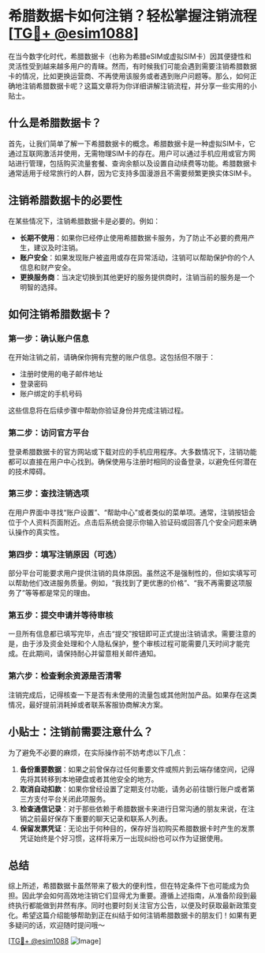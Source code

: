 # 希腊数据卡如何注销？轻松掌握注销流程[[TG💪+ @esim1088](https://t.me/s/esim1088)]

在当今数字化时代，希腊数据卡（也称为希腊eSIM或虚拟SIM卡）因其便捷性和灵活性受到越来越多用户的青睐。然而，有时候我们可能会遇到需要注销希腊数据卡的情况，比如更换运营商、不再使用该服务或者遇到账户问题等。那么，如何正确地注销希腊数据卡呢？这篇文章将为你详细讲解注销流程，并分享一些实用的小贴士。

## 什么是希腊数据卡？

首先，让我们简单了解一下希腊数据卡的概念。希腊数据卡是一种虚拟SIM卡，它通过互联网激活并使用，无需物理SIM卡的存在。用户可以通过手机应用或官方网站进行管理，包括购买流量套餐、查询余额以及设置自动续费等功能。希腊数据卡通常适用于经常旅行的人群，因为它支持多国漫游且不需要频繁更换实体SIM卡。

## 注销希腊数据卡的必要性

在某些情况下，注销希腊数据卡是必要的。例如：
- **长期不使用**：如果你已经停止使用希腊数据卡服务，为了防止不必要的费用产生，建议及时注销。
- **账户安全**：如果发现账户被盗用或存在异常活动，注销可以帮助保护你的个人信息和财产安全。
- **更换服务商**：当决定切换到其他更好的服务提供商时，注销当前的服务是一个明智的选择。

## 如何注销希腊数据卡？

### 第一步：确认账户信息
在开始注销之前，请确保你拥有完整的账户信息。这包括但不限于：
- 注册时使用的电子邮件地址
- 登录密码
- 账户绑定的手机号码

这些信息将在后续步骤中帮助你验证身份并完成注销过程。

### 第二步：访问官方平台
登录希腊数据卡的官方网站或下载对应的手机应用程序。大多数情况下，注销功能都可以直接在用户中心找到。确保使用与注册时相同的设备登录，以避免任何潜在的技术障碍。

### 第三步：查找注销选项
在用户界面中寻找“账户设置”、“帮助中心”或者类似的菜单项。通常，注销按钮会位于个人资料页面附近。点击后系统会提示你输入验证码或回答几个安全问题来确认操作的真实性。

### 第四步：填写注销原因（可选）
部分平台可能要求用户提供注销的具体原因。虽然这不是强制性的，但如实填写可以帮助他们改进服务质量。例如，“我找到了更优惠的价格”、“我不再需要这项服务了”等等都是常见的理由。

### 第五步：提交申请并等待审核
一旦所有信息都已填写完毕，点击“提交”按钮即可正式提出注销请求。需要注意的是，由于涉及资金处理和个人隐私保护，整个审核过程可能需要几天时间才能完成。在此期间，请保持耐心并留意相关邮件通知。

### 第六步：检查剩余资源是否清零
注销完成后，记得核查一下是否有未使用的流量包或其他附加产品。如果存在这类情况，最好提前消耗掉或者联系客服协商解决方案。

## 小贴士：注销前需要注意什么？

为了避免不必要的麻烦，在实际操作前不妨考虑以下几点：
1. **备份重要数据**：如果之前曾保存过任何重要文件或照片到云端存储空间，记得先将其转移到本地硬盘或者其他安全的地方。
2. **取消自动扣款**：如果你曾经设置了定期支付功能，请务必前往银行账户或者第三方支付平台关闭此项服务。
3. **检查通信记录**：对于那些依赖于希腊数据卡来进行日常沟通的朋友来说，在注销之前最好保存下重要的聊天记录和联系人列表。
4. **保留发票凭证**：无论出于何种目的，保存好当初购买希腊数据卡时产生的发票凭证始终是个好习惯，这样将来万一出现纠纷也可以作为证据使用。

## 总结

综上所述，希腊数据卡虽然带来了极大的便利性，但在特定条件下也可能成为负担。因此学会如何高效地注销它们显得尤为重要。遵循上述指南，从准备阶段到最终执行都能做到井然有序。同时也要时刻关注官方公告，以便及时获取最新政策变化。希望这篇介绍能够帮助到正在纠结于如何注销希腊数据卡的朋友们！如果有更多疑问的话，欢迎随时提问哦～

[[TG💪+ @esim1088](https://t.me/s/esim1088) ![Image](https://i.postimg.cc/4NQfJmqS/Snipaste-2025-05-13-00-14-12.png)]